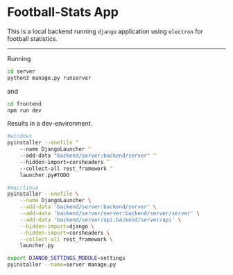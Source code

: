 # Football-Stats App

This is a local backend running `django` application using `electron` for football statistics.

---

Running

```zsh
cd server
python3 manage.py runserver
```

and

```zsh
cd frontend
npm run dev
```

Results in a dev-environment.

```zsh
#windows
pyinstaller --onefile ^
    --name DjangoLauncher ^
    --add-data "backend/server;backend/server" ^
    --hidden-import=corsheaders ^
    --collect-all rest_framework ^
    launcher.py#TODO

#mac/linux
pyinstaller --onefile \
    --name DjangoLauncher \
    --add-data 'backend/server:backend/server' \
    --add-data 'backend/server/server:backend/server/server' \
    --add-data 'backend/server/api:backend/server/api' \
    --hidden-import=django \
    --hidden-import=corsheaders \
    --collect-all rest_framework \
    launcher.py
```

```zsh
export DJANGO_SETTINGS_MODULE=settings
pyinstaller --name=server manage.py
```
